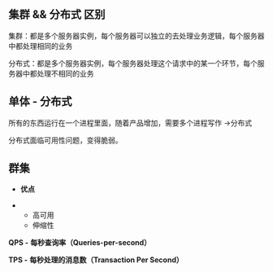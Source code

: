 ## 集群 && 分布式 区别

集群：都是多个服务器实例，每个服务器可以独立的去处理业务逻辑，每个服务器中都处理相同的业务

分布式：都是多个服务器实例，每个服务器处理这个请求中的某一个环节，每个服务器中都处理不相同的业务

 

## 单体 - 分布式

所有的东西运行在一个进程里面，随着产品增加，需要多个进程写作 ->分布式

分布式面临可用性问题，变得脆弱。

## 群集

- **优点**

- - 高可用
  - 伸缩性

 

**QPS -** **每秒查询率（Queries-per-second）**

**TPS -** **每秒处理的消息数（Transaction Per Second）**

 

 

 

 

 

 

 

 